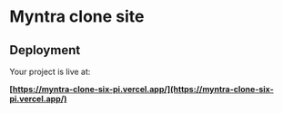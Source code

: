 # Myntra clone site

## Deployment

Your project is live at:

**[https://myntra-clone-six-pi.vercel.app/](https://myntra-clone-six-pi.vercel.app/)**



